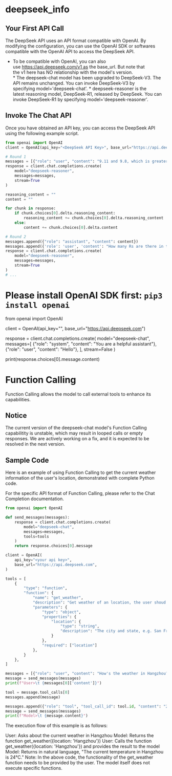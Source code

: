 # deepseek_info


## Your First API Call
The DeepSeek API uses an API format compatible with OpenAI. By modifying the configuration, you can use the OpenAI SDK or softwares compatible with the OpenAI API to access the DeepSeek API.
* To be compatible with OpenAI, you can also use https://api.deepseek.com/v1 as the base_url. But note that the v1 here has NO relationship with the model's version.
* The deepseek-chat model has been upgraded to DeepSeek-V3. The API remains unchanged. You can invoke DeepSeek-V3 by specifying model='deepseek-chat'.
* deepseek-reasoner is the latest reasoning model, DeepSeek-R1, released by DeepSeek. You can invoke DeepSeek-R1 by specifying model='deepseek-reasoner'.
## Invoke The Chat API
Once you have obtained an API key, you can access the DeepSeek API using the following example script.

```python
from openai import OpenAI
client = OpenAI(api_key="<DeepSeek API Key>", base_url="https://api.deepseek.com")

# Round 1
messages = [{"role": "user", "content": "9.11 and 9.8, which is greater?"}]
response = client.chat.completions.create(
    model="deepseek-reasoner",
    messages=messages,
    stream=True
)

reasoning_content = ""
content = ""

for chunk in response:
    if chunk.choices[0].delta.reasoning_content:
        reasoning_content += chunk.choices[0].delta.reasoning_content
    else:
        content += chunk.choices[0].delta.content

# Round 2
messages.append({"role": "assistant", "content": content})
messages.append({'role': 'user', 'content': "How many Rs are there in the word 'strawberry'?"})
response = client.chat.completions.create(
    model="deepseek-reasoner",
    messages=messages,
    stream=True
)
# ...
```

# Please install OpenAI SDK first: `pip3 install openai`

from openai import OpenAI

client = OpenAI(api_key="<DeepSeek API Key>", base_url="https://api.deepseek.com")

response = client.chat.completions.create(
    model="deepseek-chat",
    messages=[
        {"role": "system", "content": "You are a helpful assistant"},
        {"role": "user", "content": "Hello"},
    ],
    stream=False
)

print(response.choices[0].message.content)



# Function Calling
Function Calling allows the model to call external tools to enhance its capabilities.

## Notice
The current version of the deepseek-chat model's Function Calling capabilitity is unstable, which may result in looped calls or empty responses. We are actively working on a fix, and it is expected to be resolved in the next version.

## Sample Code
Here is an example of using Function Calling to get the current weather information of the user's location, demonstrated with complete Python code.

For the specific API format of Function Calling, please refer to the Chat Completion documentation.
```python
from openai import OpenAI

def send_messages(messages):
    response = client.chat.completions.create(
        model="deepseek-chat",
        messages=messages,
        tools=tools
    )
    return response.choices[0].message

client = OpenAI(
    api_key="<your api key>",
    base_url="https://api.deepseek.com",
)

tools = [
    {
        "type": "function",
        "function": {
            "name": "get_weather",
            "description": "Get weather of an location, the user shoud supply a location first",
            "parameters": {
                "type": "object",
                "properties": {
                    "location": {
                        "type": "string",
                        "description": "The city and state, e.g. San Francisco, CA",
                    }
                },
                "required": ["location"]
            },
        }
    },
]

messages = [{"role": "user", "content": "How's the weather in Hangzhou?"}]
message = send_messages(messages)
print(f"User>\t {messages[0]['content']}")

tool = message.tool_calls[0]
messages.append(message)

messages.append({"role": "tool", "tool_call_id": tool.id, "content": "24℃"})
message = send_messages(messages)
print(f"Model>\t {message.content}")
```

The execution flow of this example is as follows:

User: Asks about the current weather in Hangzhou
Model: Returns the function get_weather({location: 'Hangzhou'})
User: Calls the function get_weather({location: 'Hangzhou'}) and provides the result to the model
Model: Returns in natural language, "The current temperature in Hangzhou is 24°C."
Note: In the above code, the functionality of the get_weather function needs to be provided by the user. The model itself does not execute specific functions.
